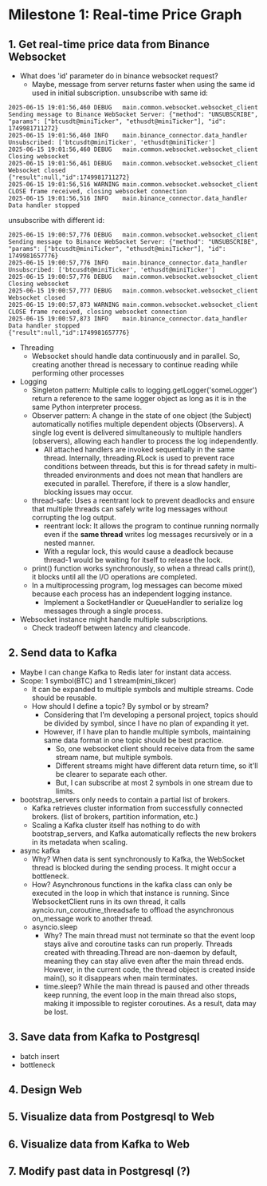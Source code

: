 # Milestone 1: Real-time Price Graph

## 1. Get real-time price data from Binance Websocket
- What does 'id' parameter do in binance websocket request?
  - Maybe, message from server returns faster when using the same id used in initial subscription.
unsubscribe with same id:
```
2025-06-15 19:01:56,460 DEBUG	main.common.websocket.websocket_client 	 Sending message to Binance WebSocket Server: {"method": "UNSUBSCRIBE", "params": ["btcusdt@miniTicker", "ethusdt@miniTicker"], "id": 1749981711272}
2025-06-15 19:01:56,460 INFO	main.binance_connector.data_handler 	 Unsubscribed: ['btcusdt@miniTicker', 'ethusdt@miniTicker']
2025-06-15 19:01:56,460 DEBUG	main.common.websocket.websocket_client 	 Closing websocket
2025-06-15 19:01:56,461 DEBUG	main.common.websocket.websocket_client 	 Websocket closed
{"result":null,"id":1749981711272}
2025-06-15 19:01:56,516 WARNING	main.common.websocket.websocket_client 	 CLOSE frame received, closing websocket connection
2025-06-15 19:01:56,516 INFO	main.binance_connector.data_handler 	 Data handler stopped
```

unsubscribe with different id:
```
2025-06-15 19:00:57,776 DEBUG	main.common.websocket.websocket_client 	 Sending message to Binance WebSocket Server: {"method": "UNSUBSCRIBE", "params": ["btcusdt@miniTicker", "ethusdt@miniTicker"], "id": 1749981657776}
2025-06-15 19:00:57,776 INFO	main.binance_connector.data_handler 	 Unsubscribed: ['btcusdt@miniTicker', 'ethusdt@miniTicker']
2025-06-15 19:00:57,776 DEBUG	main.common.websocket.websocket_client 	 Closing websocket
2025-06-15 19:00:57,777 DEBUG	main.common.websocket.websocket_client 	 Websocket closed
2025-06-15 19:00:57,873 WARNING	main.common.websocket.websocket_client 	 CLOSE frame received, closing websocket connection
2025-06-15 19:00:57,873 INFO	main.binance_connector.data_handler 	 Data handler stopped
{"result":null,"id":1749981657776}
```

- Threading
  - Websocket should handle data continuously and in parallel. So, creating another thread is necessary to continue reading while performing other processes
- Logging
  - Singleton pattern: Multiple calls to logging.getLogger('someLogger') return a reference to the same logger object as long as it is in the same Python interpreter process.
  - Observer pattern: A change in the state of one object (the Subject) automatically notifies multiple dependent objects (Observers). A single log event is delivered simultaneously to multiple handlers (observers), allowing each handler to process the log independently.
    - All attached handlers are invoked sequentially in the same thread. Internally, threading.RLock is used to prevent race conditions between threads, but this is for thread safety in multi-threaded environments and does not mean that handlers are executed in parallel. Therefore, if there is a slow handler, blocking issues may occur.
  - thread-safe: Uses a reentrant lock to prevent deadlocks and ensure that multiple threads can safely write log messages without corrupting the log output.
    - reentrant lock: It allows the program to continue running normally even if the **same thread** writes log messages recursively or in a nested manner.
    - With a regular lock, this would cause a deadlock because thread-1 would be waiting for itself to release the lock.
  - print() function works synchronously, so when a thread calls print(), it blocks until all the I/O operations are completed.
  - In a multiprocessing program, log messages can become mixed because each process has an independent logging instance.
    - Implement a SocketHandler or QueueHandler to serialize log messages through a single process.
- Websocket instance might handle multiple subscriptions. 
  - Check tradeoff between latency and cleancode. 
## 2. Send data to Kafka
- Maybe I can change Kafka to Redis later for instant data access.
- Scope: 1 symbol(BTC) and 1 stream(mini_tikcer) 
  - It can be expanded to multiple symbols and multiple streams. Code should be reusable.
  - How should I define a topic? By symbol or by stream?
    - Considering that I'm developing a personal project, topics should be divided by symbol, since I have no plan of expanding it yet.
    - However, if I have plan to handle multiple symbols, maintaining same data format in one topic should be best practice.
      - So, one websocket client should receive data from the same stream name, but multiple symbols.
      - Different streams might have different data return time, so it'll be clearer to separate each other.
      - But, I can subscribe at most 2 symbols in one stream due to limits. 
- bootstrap_servers only needs to contain a partial list of brokers. 
  - Kafka retrieves cluster information from successfully connected brokers. (list of brokers, partition information, etc.)
  - Scaling a Kafka cluster itself has nothing to do with bootstrap_servers, and Kafka automatically reflects the new brokers in its metadata when scaling.
- async kafka
  - Why? When data is sent synchronously to Kafka, the WebSocket thread is blocked during the sending process. It might occur a bottleneck.
  - How? Asynchronous functions in the kafka class can only be executed in the loop in which that instance is running. Since WebsocketClient runs in its own thread, it calls ayncio.run_coroutine_threadsafe to offload the asynchronous on_message work to another thread.
  - asyncio.sleep
    - Why? The main thread must not terminate so that the event loop stays alive and coroutine tasks can run properly. Threads created with threading.Thread are non-daemon by default, meaning they can stay alive even after the main thread ends. However, in the current code, the thread object is created inside main(), so it disappears when main terminates. 
    - time.sleep? While the main thread is paused and other threads keep running, the event loop in the main thread also stops, making it impossible to register coroutines. As a result, data may be lost.
## 3. Save data from Kafka to Postgresql
- batch insert
- bottleneck
## 4. Design Web

## 5. Visualize data from Postgresql to Web

## 6. Visualize data from Kafka to Web

## 7. Modify past data in Postgresql (?)